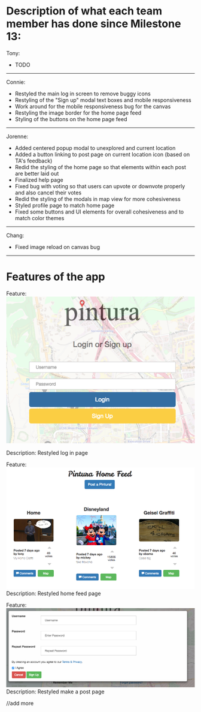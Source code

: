 # Description of what each team member has done since Milestone 13:


Tony:
- TODO


---

Connie:
- Restyled the main log in screen to remove buggy icons
- Restyling of the "Sign up" modal text boxes and mobile responsiveness
- Work around for the mobile responsiveness bug for the canvas
- Restyling the image border for the home page feed
- Styling of the buttons on the home page feed


---

Jorenne:
- Added centered popup modal to unexplored and current location
- Added a button linking to post page on current location icon (based on TA's feedback)
- Redid the styling of the home page so that elements within each post are better laid out
- Finalized help page
- Fixed bug with voting so that users can upvote or downvote properly and also cancel their votes
- Redid the styling of the modals in map view for more cohesiveness
- Styled profile page to match home page
- Fixed some buttons and UI elements for overall cohesiveness and to match color themes


---

Chang:
- Fixed image reload on canvas bug


---


# Features of the app


Feature:
![alt_tag](/images/milestone14_login.png)

Description: 
Restyled log in page

Feature: 
![alt_tag](/images/milestone14_home.png)
Description: 
Restyled home feed page

Feature:
![alt_tag](/images/milestone14_create.png)
Description: 
Restyled make a post page




//add more
